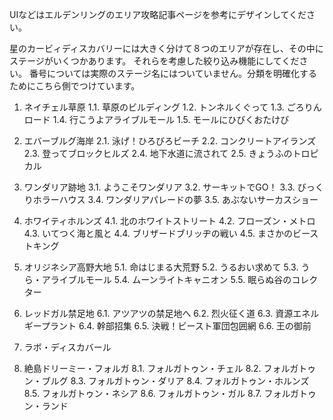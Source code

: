 UIなどはエルデンリングのエリア攻略記事ページを参考にデザインしてください。

星のカービィディスカバリーには大きく分けて８つのエリアが存在し、その中にステージがいくつかあります。
それらを考慮した絞り込み機能にしてください。
番号については実際のステージ名にはついていません。分類を明確化するためにこちら側でつけています。

1. ネイチェル草原
1.1. 草原のビルディング
1.2. トンネルくぐって
1.3. ごろりんロード
1.4. 行こうよアライブルモール
1.5. モールにひびくおたけび

2. エバーブルグ海岸
2.1. 泳げ！ひろびろビーチ
2.2. コンクリートアイランズ
2.3. 登ってブロックヒルズ
2.4. 地下水道に流されて
2.5. きょうふのトロピカル

3. ワンダリア跡地
3.1. ようこそワンダリア
3.2. サーキットでGO！
3.3. びっくりホラーハウス
3.4. ワンダリアパレードの夢
3.5. あぶないサーカスショー

4. ホワイティホルンズ
4.1. 北のホワイトストリート
4.2. フローズン・メトロ
4.3. いてつく海と風と
4.4. ブリザードブリッヂの戦い
4.5. まさかのビーストキング

5. オリジネシア高野大地
5.1. 命はじまる大荒野
5.2. うるおい求めて
5.3. うら・アライブルモール
5.4. ムーンライトキャニオン
5.5. 眠らぬ谷のコレクター

6. レッドガル禁足地
6.1. アツアツの禁足地へ
6.2. 烈火征く道
6.3. 資源エネルギープラント
6.4. 幹部招集
6.5. 決戦！ビースト軍団包囲網
6.6. 王の御前

7. ラボ・ディスカバール

8. 絶島ドリーミー・フォルガ
8.1. フォルガトゥン・チェル
8.2. フォルガトゥン・ブルグ
8.3. フォルガトゥン・ダリア
8.4. フォルガトゥン・ホルンズ
8.5. フォルガトゥン・ネシア
8.6. フォルガトゥン・ガル
8.7. フォルガトゥン・ランド